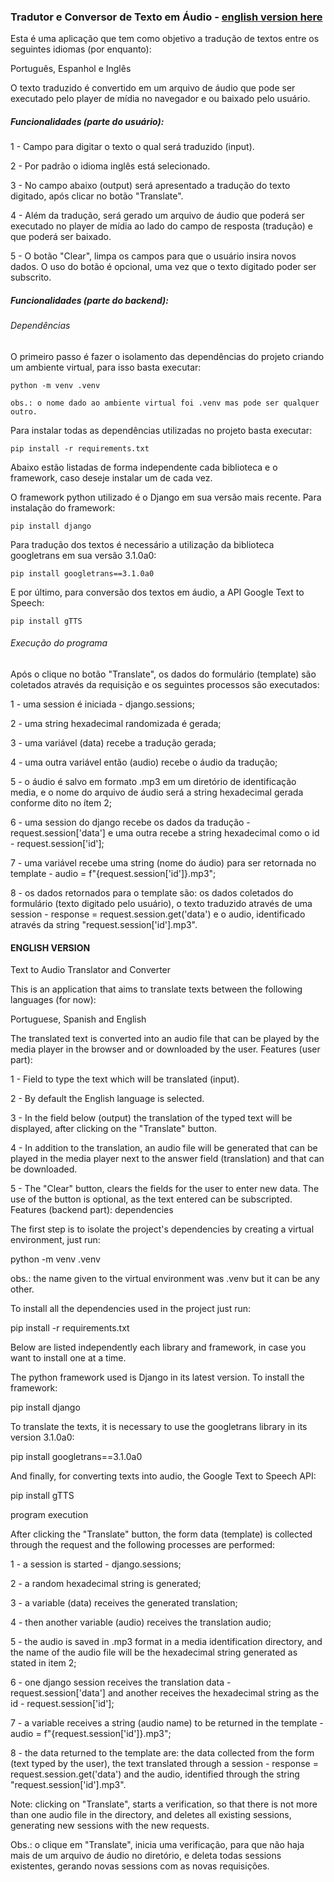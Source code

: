 ### Tradutor e Conversor de Texto em Áudio - [english version here](english-version)


Esta é uma aplicação que tem como objetivo a tradução de textos entre os seguintes idiomas (por enquanto):

Português, Espanhol e Inglês


O texto traduzido é convertido em um arquivo de áudio que pode ser executado pelo player de mídia no navegador e ou baixado pelo usuário.


##### Funcionalidades (parte do usuário):

1 - Campo para digitar o texto o qual será traduzido (input).

2 - Por padrão o idioma inglês está selecionado.

3 - No campo abaixo (output) será apresentado a tradução do texto digitado, após clicar no botão "Translate".

4 - Além da tradução, será gerado um arquivo de áudio que poderá ser executado no player de mídia ao lado do campo de resposta (tradução) e que poderá ser baixado.

5 - O botão "Clear", limpa os campos para que o usuário insira novos dados.
O uso do botão é opcional, uma vez que o texto digitado poder ser subscrito.


##### Funcionalidades (parte do backend):

###### Dependências

O primeiro passo é fazer o isolamento das dependências do projeto criando um ambiente virtual, para isso basta executar:

	python -m venv .venv

	obs.: o nome dado ao ambiente virtual foi .venv mas pode ser qualquer outro.

Para instalar todas as dependências utilizadas no projeto basta executar:

	pip install -r requirements.txt

Abaixo estão listadas de forma independente cada biblioteca e o framework, caso deseje instalar um de cada vez.

O framework python utilizado é o Django em sua versão mais recente.
Para instalação do framework:

	pip install django

Para tradução dos textos é necessário a utilização da biblioteca googletrans em sua versão 3.1.0a0:

	pip install googletrans==3.1.0a0

E por último, para conversão dos textos em áudio, a API Google Text to Speech:

	pip install gTTS


###### Execução do programa

Após o clique no botão "Translate", os dados do formulário (template) são coletados através da requisição e os seguintes processos são executados:

1 - uma session é iniciada - django.sessions;

2 - uma string hexadecimal randomizada é gerada;

3 - uma variável (data) recebe a tradução gerada;

4 - uma outra variável então (audio) recebe o áudio da tradução;

5 - o áudio é salvo em formato .mp3 em um diretório de identificação media, e o nome do arquivo de áudio será a string hexadecimal gerada conforme dito no ítem 2;

6 - uma session do django recebe os dados da tradução - request.session['data'] e uma outra recebe a string hexadecimal como o id - request.session['id'];

7 - uma variável recebe uma string (nome do áudio) para ser retornada no template - audio = f"{request.session['id']}.mp3";

8 - os dados retornados para o template são: os dados coletados do formulário (texto digitado pelo usuário), o texto traduzido através de uma session - response = request.session.get('data') e o audio, identificado através da string "request.session['id'].mp3".

#### ENGLISH VERSION

Text to Audio Translator and Converter

This is an application that aims to translate texts between the following languages ​​(for now):

Portuguese, Spanish and English

The translated text is converted into an audio file that can be played by the media player in the browser and or downloaded by the user.
Features (user part):

1 - Field to type the text which will be translated (input).

2 - By default the English language is selected.

3 - In the field below (output) the translation of the typed text will be displayed, after clicking on the "Translate" button.

4 - In addition to the translation, an audio file will be generated that can be played in the media player next to the answer field (translation) and that can be downloaded.

5 - The "Clear" button, clears the fields for the user to enter new data. The use of the button is optional, as the text entered can be subscripted.
Features (backend part):
dependencies

The first step is to isolate the project's dependencies by creating a virtual environment, just run:

python -m venv .venv

obs.: the name given to the virtual environment was .venv but it can be any other.

To install all the dependencies used in the project just run:

pip install -r requirements.txt

Below are listed independently each library and framework, in case you want to install one at a time.

The python framework used is Django in its latest version. To install the framework:

pip install django

To translate the texts, it is necessary to use the googletrans library in its version 3.1.0a0:

pip install googletrans==3.1.0a0

And finally, for converting texts into audio, the Google Text to Speech API:

pip install gTTS

program execution

After clicking the "Translate" button, the form data (template) is collected through the request and the following processes are performed:

1 - a session is started - django.sessions;

2 - a random hexadecimal string is generated;

3 - a variable (data) receives the generated translation;

4 - then another variable (audio) receives the translation audio;

5 - the audio is saved in .mp3 format in a media identification directory, and the name of the audio file will be the hexadecimal string generated as stated in item 2;

6 - one django session receives the translation data - request.session['data'] and another receives the hexadecimal string as the id - request.session['id'];

7 - a variable receives a string (audio name) to be returned in the template - audio = f"{request.session['id']}.mp3";

8 - the data returned to the template are: the data collected from the form (text typed by the user), the text translated through a session - response = request.session.get('data') and the audio, identified through the string "request.session['id'].mp3".

Note: clicking on "Translate", starts a verification, so that there is not more than one audio file in the directory, and deletes all existing sessions, generating new sessions with the new requests.

Obs.: o clique em "Translate", inicia uma verificação, para que não haja mais de um arquivo de áudio no diretório, e deleta todas sessions existentes, gerando novas sessions com as novas requisições.
